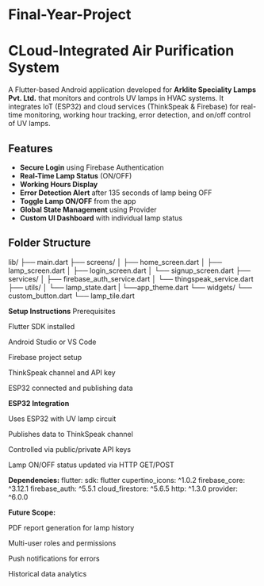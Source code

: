 # Final-Year-Project
# CLoud-Integrated Air Purification System

A Flutter-based Android application developed for **Arklite Speciality Lamps Pvt. Ltd.** that monitors and controls UV lamps in HVAC systems. It integrates IoT (ESP32) and cloud services (ThinkSpeak & Firebase) for real-time monitoring, working hour tracking, error detection, and on/off control of UV lamps.


##  Features

-  **Secure Login** using Firebase Authentication
-  **Real-Time Lamp Status** (ON/OFF)
-  **Working Hours Display**
-  **Error Detection Alert** after 135 seconds of lamp being OFF
-  **Toggle Lamp ON/OFF** from the app
-  **Global State Management** using Provider
-  **Custom UI Dashboard** with individual lamp status


##  Folder Structure

lib/
├── main.dart
├── screens/
│   ├── home_screen.dart
│   ├── lamp_screen.dart
│   ├── login_screen.dart
│   └── signup_screen.dart
├── services/
│   ├── firebase_auth_service.dart
│   └── thingspeak_service.dart
├── utils/
│   └── lamp_state.dart
|   └──app_theme.dart
└── widgets/
    └── custom_button.dart
    └── lamp_tile.dart

**Setup Instructions**
Prerequisites
   
   Flutter SDK installed
   
   Android Studio or VS Code
   
   Firebase project setup
   
   ThinkSpeak channel and API key
   
   ESP32 connected and publishing data

**ESP32 Integration**
  
  Uses ESP32 with UV lamp circuit
  
  Publishes data to ThinkSpeak channel
  
  Controlled via public/private API keys
  
  Lamp ON/OFF status updated via HTTP GET/POST

**Dependencies:**
flutter:
    sdk: flutter
  cupertino_icons: ^1.0.2
  firebase_core: ^3.12.1
  firebase_auth: ^5.5.1
  cloud_firestore: ^5.6.5
  http: ^1.3.0
  provider: ^6.0.0

**Future Scope:**
  
  PDF report generation for lamp history
  
  Multi-user roles and permissions
  
  Push notifications for errors
  
  Historical data analytics
